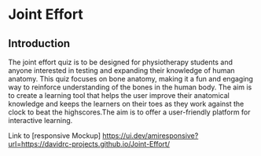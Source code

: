# Joint Effort

## Introduction

The joint effort quiz is to be designed for physiotherapy students and anyone interested in testing and expanding their knowledge of human anatomy. This quiz focuses on bone anatomy, making it a fun and engaging way to reinforce understanding of the bones in the human body. The aim is to create a learning tool that helps the user improve their anatomical knowledge and keeps the learners on their toes as they work against the clock to beat the highscores.The aim is to offer a user-friendly platform for interactive learning.

Link to [responsive Mockup] https://ui.dev/amiresponsive?url=https://davidrc-projects.github.io/Joint-Effort/



